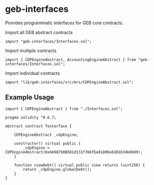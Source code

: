 # geb-interfaces

Provides programmatic interfaces for GEB core contracts.

Import all GEB abstract contracts

```
import "geb-interfaces/Interfaces.sol";
```

Import multiple contracts

```
import { CDPEngineAbstract, AccountingEngineAbstract } from "geb-interfaces/Interfaces.sol";
```

Import individual contracts

```
import "lib/geb-interfaces/src/mrs/CDPEngineAbstract.sol";
```


## Example Usage


```
import { CDPEngineAbstract } from "./Interfaces.sol";

pragma solidity ^0.6.7;

abstract contract Testerface {

    CDPEngineAbstract _cdpEngine;

    constructor() virtual public {
        _cdpEngine = CDPEngineAbstract(0xbA987bDB501d131f766fEe8180Da5d81b34b69d9);
    }

    function viewDebt() virtual public view returns (uint256) {
        return _cdpEngine.globalDebt();
    }    
}
```
